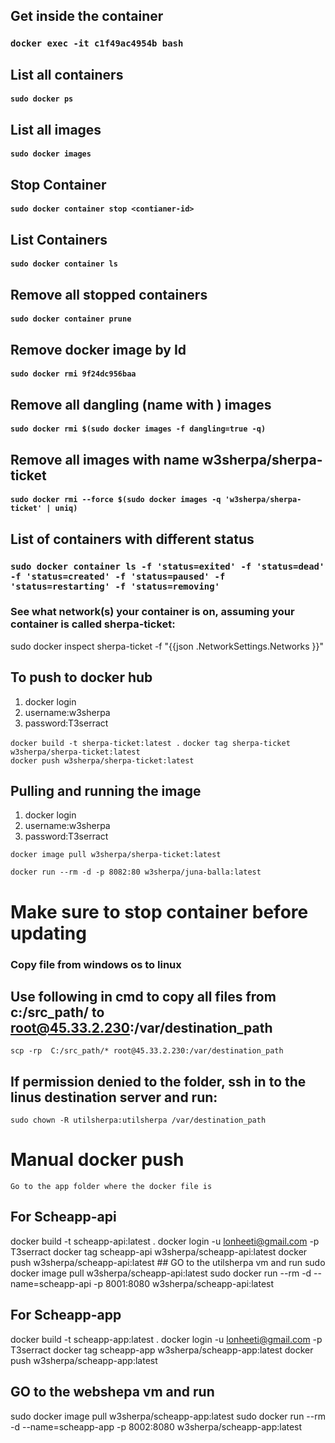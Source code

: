 ## Get inside the container
### `docker exec -it c1f49ac4954b bash`
## List all containers
#### `sudo docker ps`
## List all images
#### `sudo docker images`
## Stop Container
#### `sudo docker container stop <contianer-id>`
## List Containers
#### `sudo docker container ls`
## Remove all stopped containers
#### `sudo docker container prune`
## Remove docker image by Id
#### `sudo docker rmi 9f24dc956baa`
## Remove all dangling (name with <none>) images
#### `sudo docker rmi $(sudo docker images -f dangling=true -q)`
## Remove all images with name w3sherpa/sherpa-ticket
#### `sudo docker rmi --force $(sudo docker images -q 'w3sherpa/sherpa-ticket' | uniq)`
## List of containers with different status
### `sudo docker container ls -f 'status=exited' -f 'status=dead' -f 'status=created' -f 'status=paused' -f 'status=restarting' -f 'status=removing'`

### See what network(s) your container is on, assuming your container is called sherpa-ticket:
sudo docker inspect sherpa-ticket -f "{{json .NetworkSettings.Networks }}"
## To push to docker hub  
1. docker login
2. username:w3sherpa
3. password:T3serract

`docker build -t sherpa-ticket:latest .`
`docker tag sherpa-ticket w3sherpa/sherpa-ticket:latest`  
`docker push w3sherpa/sherpa-ticket:latest`  


## Pulling and running the image   
1. docker login
2. username:w3sherpa
3. password:T3serract  

`docker image pull w3sherpa/sherpa-ticket:latest`

`docker run --rm -d -p 8082:80 w3sherpa/juna-balla:latest`

# Make sure to stop container before updating

### Copy file from windows os to linux
## Use following in cmd to copy all files from c:/src_path/ to root@45.33.2.230:/var/destination_path
`scp -rp  C:/src_path/* root@45.33.2.230:/var/destination_path`
## If permission denied to the folder, ssh in to the linus destination server and run:
`sudo chown -R utilsherpa:utilsherpa /var/destination_path`


# Manual docker push
`Go to the app folder where the docker file is`

## For Scheapp-api
docker build -t scheapp-api:latest .
docker login -u lonheeti@gmail.com -p T3serract
docker tag scheapp-api w3sherpa/scheapp-api:latest
docker push w3sherpa/scheapp-api:latest
    ## GO to the utilsherpa vm and run
    sudo docker image pull w3sherpa/scheapp-api:latest
    sudo docker run --rm -d --name=scheapp-api -p 8001:8080 w3sherpa/scheapp-api:latest

## For Scheapp-app
docker build -t scheapp-app:latest .
docker login -u lonheeti@gmail.com -p T3serract
docker tag scheapp-app w3sherpa/scheapp-app:latest
docker push w3sherpa/scheapp-app:latest
   ## GO to the webshepa vm and run
   sudo docker image pull w3sherpa/scheapp-app:latest
   sudo docker run --rm -d --name=scheapp-app -p 8002:8080 w3sherpa/scheapp-app:latest